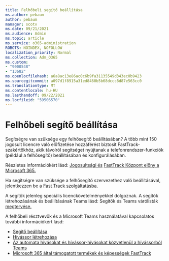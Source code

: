 ```yaml
---
title: Felhőbeli segítő beállítása
ms.author: pebaum
author: pebaum
manager: scotv
ms.date: 09/21/2021
ms.audience: Admin
ms.topic: article
ms.service: o365-administration
ROBOTS: NOINDEX, NOFOLLOW
localization_priority: Normal
ms.collection: Adm_O365
ms.custom:
- "9000548"
- "13682"
ms.openlocfilehash: a6a8ac13e86ac0c6b9fa31135549d343ec0b9423
ms.sourcegitcommit: a097d1f8915a31ed8460b5b68dccc8d87e563cc0
ms.translationtype: MT
ms.contentlocale: hu-HU
ms.lasthandoff: 09/22/2021
ms.locfileid: "59506570"
---
```

# <a name="set-up-a-cloud-auto-attendant"></a>Felhőbeli segítő beállítása

Segítségre van szüksége egy felhősegítő beállításában? A több mint 150 jogosult licencre való előfizetése hozzáférést biztosít FastTrack-szakértőkhöz, akik távolról segítséget nyújtanak a telefonrendszer-funkciók (például a felhősegítő) beállításában és konfigurálásában.

Részletes információkért lásd: [Jogosultsági és](https://docs.microsoft.com/fasttrack/eligibility) [FastTrack Központ előny a Microsoft 365.](https://docs.microsoft.com/fasttrack/introduction#what-is-fasttrack-for-microsoft-365)

Ha segítségre van szüksége a felhősegítő szervezethez való beállításával, jelentkezzen be a [Fast Track szolgáltatásba.](https://www.microsoft.com/fasttrack?rtc=1)

A segítők jelenleg speciális licenckövetelményekkel dolgoznak. A segítők létrehozásának és beállításának Teams lásd: Segítők és Teams várólisták [megtervése.](https://docs.microsoft.com/microsoftteams/what-are-phone-system-auto-attendants)

A felhőbeli résztvevők és a Microsoft Teams használatával kapcsolatos további információkért lásd:

- [Segítő beállítása](https://docs.microsoft.com/microsoftteams/create-a-phone-system-auto-attendant)
- [Hívássor létrehozása](https://docs.microsoft.com/microsoftteams/create-a-phone-system-call-queue)
- [Az automata hívásokat és hívássor-hívásokat közvetlenül a hívássorból Teams](https://docs.microsoft.com/microsoftteams/answer-auto-attendant-and-call-queue-calls)
- [Microsoft 365 által támogatott termékek és képességek FastTrack](https://docs.microsoft.com/fasttrack/products-and-capabilities#office-365)
